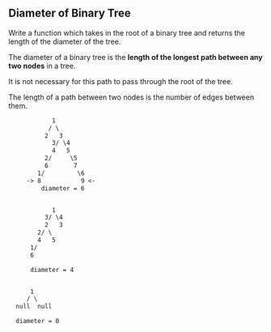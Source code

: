 ## Diameter of Binary Tree

Write a function which takes in the root of a binary tree and returns the length of the diameter of the tree.

The diameter of a binary tree is the **length of the longest path between any two nodes** in a tree.

It is not necessary for this path to pass through the root of the tree.

The length of a path between two nodes is the number of edges between them.

```txt
            1
           / \
          2   3
            3/ \4
            4   5
          2/     \5
          6       7
        1/         \6
     -> 8           9 <-
         diameter = 6

```

```txt

            1
          3/ \4
          2   3
        2/ \
        4   5
      1/
      6

      diameter = 4
```

```txt

      1
     / \
  null  null

  diameter = 0

```
